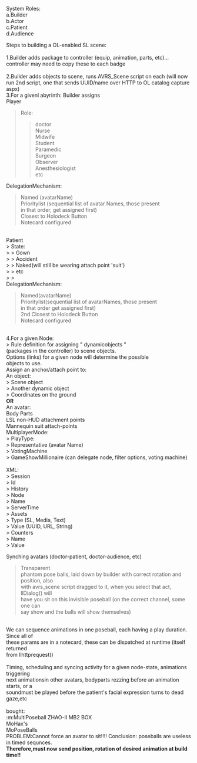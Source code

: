 System Roles:<br />
a.Builder<br />
b.Actor<br />
c.Patient<br />
d.Audience<br />

Steps to building a OL-enabled SL scene:<br />
<br />
1.Builder adds package to controller (equip, animation, parts, etc)… controller may need to copy these to each badge<br />
<br />
2.Builder adds objects to scene, runs
AVRS\_Scene script on each (will now run 2nd script, one that sends UUID/name over
HTTP to OL catalog capture aspx)
<br />
3.For a givenl abyrinth:
Builder assigns
<br />
Player<br />
> Role:<br />
> > doctor<br />
> > Nurse<br />
> > Midwife<br />
> > Student<br />
> > Paramedic<br />
> > Surgeon<br />
> > Observer<br />
> > Anesthesiologist<br />
> > etc<br />

DelegationMechanism:<br />

> Named (avatarName)<br />
> Prioritylist (sequential list of avatar Names, those present<br />
> in that order, get assigned first)<br />
> Closest to Holodeck Button<br />
> Notecard configured<br />
<br />
Patient<br />
> State:<br />
> > Gown<br />
> > Accident<br />
> > Naked(will still be wearing attach point 'suit')<br />
> > etc<br />
> > <br />
DelegationMechanism:<br />

> Named(avatarName)<br />
> Prioritylist(sequential list of avatarNames, those present<br />
> in that order get assigned first)<br />
> 2nd Closest to Holodeck Button<br />
> Notecard configured<br />
<br />
4.For a given Node:<br />
> Rule definition for assigning &quot; dynamicobjects &quot; <br />
(packages in the controller) to scene objects.<br />
Options (links) for a given node will determine the possible<br />
objects to use.<br />
Assign an anchor/attach point to:<br />
An object:<br />
> Scene object<br />
> Another dynamic object<br />
> Coordinates on the ground<br />
<b>OR</b><br />
An avatar:<br />
Body Parts<br />
LSL non-HUD attachment points<br />
Mannequin suit attach-points<br />
MultiplayerMode:<br />
> PlayType:<br />
> Representative (avatar Name)<br />
> VotingMachine<br />
> GameShowMillionaire (can delegate node, filter options, voting machine)<br />
<br />
XML:<br />
> Session<br />
> Id<br />
> History<br />
> Node<br />
> Name<br />
> ServerTime<br />
> Assets<br />
> Type (SL, Media, Text)<br />
> Value (UUID, URL, String)<br />
> Counters<br />
> Name<br />
> Value<br />

Synching avatars (doctor-patient, doctor-audience, etc)<br />
> Transparent<br />
phantom pose balls, laid down by builder with correct rotation and position, also<br />
with avrs\_scene script dragged to it, when you select that act, llDialog() will<br />
have you sit on this invisible poseball (on the correct channel, some one can<br />
say show and the balls will show themselves)<br />
<br />
We can sequence animations in one poseball, each having a play duration. Since all of <br />these params are in a notecard, these can be dispatched at runtime (itself returned<br />
from llhttprequest()<br />
<br />
Timing, scheduling and syncing activity for a given node-state, animations triggering <br />next animationsin other avatars, bodyparts rezzing before an animation starts, or a <br />soundmust be played before the patient's facial expression turns to dead gaze,etc<br />
<br />
bought:<br />
:m:MultiPoseball
ZHAO-II MB2 BOX<br />
MoHax's<br />
MoPoseBalls<br />
PROBLEM:Cannot force an avatar to sit!!!! Conclusion: poseballs are useless in timed sequnces.<br />
<b>Therefore,must now send position, rotation of desired animation at build time!!</b><br />